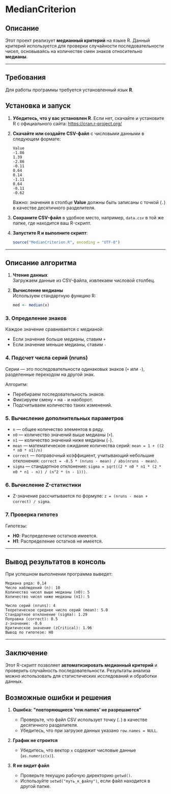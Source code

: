 # MedianCriterion

## Описание
Этот проект реализует **медианный критерий** на языке R. Данный критерий используется для проверки случайности последовательности чисел, основываясь на количестве смен знаков относительно **медианы**.

---

## Требования
Для работы программы требуется установленный язык **R**.

## Установка и запуск
1. **Убедитесь, что у вас установлен R**. Если нет, скачайте и установите R с официального сайта: https://cran.r-project.org/
2. **Скачайте или создайте CSV-файл** с числовыми данными в следующем формате:

   ```csv
   Value
   -1.86
   1.39
   -2.86
   -0.11
   0.64
   0.14
   -1.11
   0.64
   -0.11
   -0.62
   ```
   Важно: значения в столбце **Value** должны быть записаны с точкой (`.`) в качестве десятичного разделителя.

3. **Сохраните CSV-файл** в удобное место, например, `data.csv` в той же папке, где находится ваш R-скрипт.

4. **Запустите R и выполните скрипт**:
   ```R
   source("MedianCriterion.R", encoding = "UTF-8")
   ```
---

## Описание алгоритма

1. **Чтение данных**  
   Загружаем данные из CSV-файла, извлекаем числовой столбец.

2. **Вычисление медианы**  
   Используем стандартную функцию R:
   ```R
   med <- median(x)
   ```

### 3. Определение знаков
Каждое значение сравнивается с медианой:
- Если значение больше медианы, ставим `+`
- Если значение меньше медианы, ставим `-`

### 4. Подсчет числа серий (nruns)
Серии — это последовательности одинаковых знаков (`+` или `-`), разделенные переходом на другой знак.

Алгоритм:
- Перебираем последовательность знаков.
- Фиксируем смену `+` на `-` и наоборот.
- Подсчитываем количество таких изменений.

### 5. Вычисление дополнительных параметров
- `n` — общее количество элементов в ряду.
- `n0` — количество значений выше медианы (`+`).
- `n1` — количество значений ниже медианы (`-`).
- `mean` — математическое ожидание количества серий: ` mean = 1 + ((2 * n0 * n1)/n) `
- `correct` — поправочный коэффициент, учитывающий небольшие отклонения: `correct = -0.5 * (nruns - mean) / abs(nruns - mean)`.
- `sigma` — стандартное отклонение: ` sigma = sqrt((2 * n0 * n1 * (2 * n0 * n1 - n)) / (n^2 * (n - 1))) `.

### 6. **Вычисление Z-статистики**
   - Z-значение рассчитывается по формуле: `z = (nruns - mean + correct) / sigma`.

### 7. Проверка гипотез
Гипотезы:
- **H0**: Распределение остатков имеется.
- **H1**: Распределение остатков не имеется.

---

## Вывод результатов в консоль

При успешном выполнении программа выведет:
```
Медиана ряда: 0.14
Число наблюдений (n): 10
Количество чисел выше медианы (n0): 5
Количество чисел ниже медианы (n1): 5

Число серий (nruns): 4
Теоретическое среднее число серий (mean): 5.0
Стандартное отклонение (sigma): 1.29
Поправка (correct): 0.5
z-значение: -0.6
Критическое значение (zCritical): 1.96
Вывод по гипотезе: H0
```

---

## Заключение
Этот R-скрипт позволяет **автоматизировать медианный критерий** и проверить случайность последовательности. Результаты анализа можно использовать для статистических исследований и обработки данных.

## Возможные ошибки и решения

1. **Ошибка: "повторяющиеся 'row.names' не разрешаются"**
   - Проверьте, что файл CSV использует точку (`.`) в качестве десятичного разделителя.
   - Убедитесь, что при загрузке данных указано `row.names = NULL`.

2. **График не строится**
   - Убедитесь, что вектор `x` содержит числовые данные (`as.numeric(x)`).

3. **R не видит файл**
   - Проверьте текущую рабочую директорию `getwd()`.
   - Используйте `setwd("путь_к_файлу")`, если файл находится в другой папке.